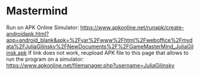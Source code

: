 # Mastermind
Run on APK Online Simulator:  https://www.apkonline.net/runapk/create-androidapk.html?app=android_blank&apk=%2Fvar%2Fwww%2Fhtml%2Fweboffice%2Fmydata%2FJuliaGilinsky%2FNewDocuments%2F%2FGameMasterMind_JuliaGilinsk.apk
If link does not work, reupload APK file to this page that allows to run the program on a simulator: https://www.apkonline.net/filemanager.php?username=JuliaGilinsky
